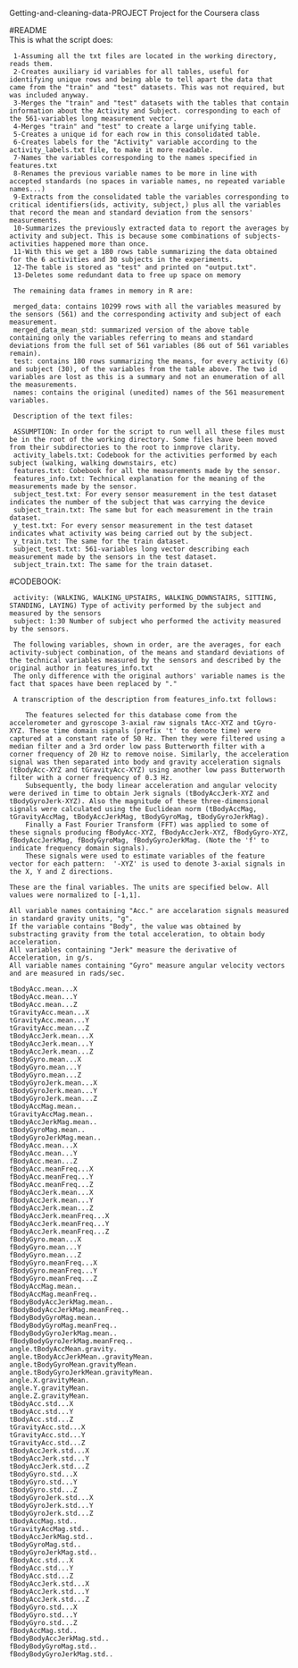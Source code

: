 Getting-and-cleaning-data-PROJECT
Project for the Coursera class
 
#README 	 
 	 This is what the script does:
 	 
 	 1-Assuming all the txt files are located in the working directory, reads them.
	 2-Creates auxiliary id variables for all tables, useful for identifying unique rows and being able to tell apart the data that came from the "train" and "test" datasets. This was not required, but was included anyway.
	 3-Merges the "train" and "test" datasets with the tables that contain information about the Activity and Subject. corresponding to each of the 561-variables long measurement vector.
	 4-Merges "train" and "test" to create a large unifying table.
	 5-Creates a unique id for each row in this consolidated table.
	 6-Creates labels for the "Activity" variable according to the activity_labels.txt file, to make it more readable.
	 7-Names the variables corresponding to the names specified in features.txt
	 8-Renames the previous variable names to be more in line with accepted standards (no spaces in variable names, no repeated variable names...)
	 9-Extracts from the consolidated table the variables corresponding to critical identifiers(ids, activity, subject,) plus all the variables that record the mean and standard deviation from the sensors' measurements.
	 10-Summarizes the previously extracted data to report the averages by activity and subject. This is because some combinations of subjects-activities happened more than once.
	 11-With this we get a 180 rows table summarizing the data obtained for the 6 activities and 30 subjects in the experiments.
	 12-The table is stored as "test" and printed on "output.txt".
	 13-Deletes some redundant data to free up space on memory

	 The remaining data frames in memory in R are:

	 merged_data: contains 10299 rows with all the variables measured by the sensors (561) and the corresponding activity and subject of each measurement.
	 merged_data_mean_std: summarized version of the above table containing only the variables referring to means and standard deviations from the full set of 561 variables (86 out of 561 variables remain).
	 test: contains 180 rows summarizing the means, for every activity (6) and subject (30), of the variables from the table above. The two id variables are lost as this is a summary and not an enumeration of all the measurements.
	 names: contains the original (unedited) names of the 561 measurement variables.

	 Description of the text files:
	 
	 ASSUMPTION: In order for the script to run well all these files must be in the root of the working directory. Some files have been moved from their subdirectories to the root to inmprove clarity.
	 activity_labels.txt: Codebook for the activities performed by each subject (walking, walking downstairs, etc)
	 features.txt: Cobebook for all the measurements made by the sensor.
	 features_info.txt: Technical explanation for the meaning of the measurements made by the sensor.
	 subject_test.txt: For every sensor measurement in the test dataset indicates the number of the subject that was carrying the device
	 subject_train.txt: The same but for each measurement in the train dataset.
	 y_test.txt: For every sensor measurement in the test dataset indicates what activity was being carried out by the subject.
	 y_train.txt: The same for the train dataset.
	 subject_test.txt: 561-variables long vector describing each measurement made by the sensors in the test dataset.
	 subject_train.txt: The same for the train dataset.

#CODEBOOK:

	 activity: (WALKING, WALKING_UPSTAIRS, WALKING_DOWNSTAIRS, SITTING, STANDING, LAYING) Type of activity performed by the subject and measured by the sensors 
	 subject: 1:30 Number of subject who performed the activity measured by the sensors.

 	 The following variables, shown in order, are the averages, for each activity-subject combination, of the means and standard deviations of the technical variables measured by the sensors and described by the original author in features_info.txt
	 The only difference with the original authors' variable names is the fact that spaces have been replaced by "."
	 
	 A transcription of the description from features_info.txt follows:
	 
	 	The features selected for this database come from the accelerometer and gyroscope 3-axial raw signals tAcc-XYZ and tGyro-XYZ. These time domain signals (prefix 't' to denote time) were captured at a constant rate of 50 Hz. Then they were filtered using a median filter and a 3rd order low pass Butterworth filter with a corner frequency of 20 Hz to remove noise. Similarly, the acceleration signal was then separated into body and gravity acceleration signals (tBodyAcc-XYZ and tGravityAcc-XYZ) using another low pass Butterworth filter with a corner frequency of 0.3 Hz. 
		Subsequently, the body linear acceleration and angular velocity were derived in time to obtain Jerk signals (tBodyAccJerk-XYZ and tBodyGyroJerk-XYZ). Also the magnitude of these three-dimensional signals were calculated using the Euclidean norm (tBodyAccMag, tGravityAccMag, tBodyAccJerkMag, tBodyGyroMag, tBodyGyroJerkMag).   
		Finally a Fast Fourier Transform (FFT) was applied to some of these signals producing fBodyAcc-XYZ, fBodyAccJerk-XYZ, fBodyGyro-XYZ, fBodyAccJerkMag, fBodyGyroMag, fBodyGyroJerkMag. (Note the 'f' to indicate frequency domain signals). 
		These signals were used to estimate variables of the feature vector for each pattern:  '-XYZ' is used to denote 3-axial signals in the X, Y and Z directions.

	These are the final variables. The units are specified below. All values were normalized to [-1,1].
	
	All variable names containing "Acc." are accelaration signals measured in standard gravity units, "g". 
	If the variable contains "Body", the value was obtained by substracting gravity from the total acceleration, to obtain body acceleration.
	All variables containing "Jerk" measure the derivative of Acceleration, in g/s.
	All variable names containing "Gyro" measure angular velocity vectors and are measured in rads/sec.	
	
	tBodyAcc.mean...X      
	tBodyAcc.mean...Y
	tBodyAcc.mean...Z
	tGravityAcc.mean...X
	tGravityAcc.mean...Y
	tGravityAcc.mean...Z
	tBodyAccJerk.mean...X
	tBodyAccJerk.mean...Y
	tBodyAccJerk.mean...Z
	tBodyGyro.mean...X
	tBodyGyro.mean...Y
	tBodyGyro.mean...Z
	tBodyGyroJerk.mean...X
	tBodyGyroJerk.mean...Y
	tBodyGyroJerk.mean...Z
	tBodyAccMag.mean..
	tGravityAccMag.mean..
	tBodyAccJerkMag.mean..
	tBodyGyroMag.mean..
	tBodyGyroJerkMag.mean..
	fBodyAcc.mean...X
	fBodyAcc.mean...Y
	fBodyAcc.mean...Z
	fBodyAcc.meanFreq...X
	fBodyAcc.meanFreq...Y
	fBodyAcc.meanFreq...Z
	fBodyAccJerk.mean...X
	fBodyAccJerk.mean...Y
	fBodyAccJerk.mean...Z
	fBodyAccJerk.meanFreq...X
	fBodyAccJerk.meanFreq...Y
	fBodyAccJerk.meanFreq...Z
	fBodyGyro.mean...X
	fBodyGyro.mean...Y
	fBodyGyro.mean...Z
	fBodyGyro.meanFreq...X
	fBodyGyro.meanFreq...Y
	fBodyGyro.meanFreq...Z
	fBodyAccMag.mean..
	fBodyAccMag.meanFreq..
	fBodyBodyAccJerkMag.mean..
	fBodyBodyAccJerkMag.meanFreq..
	fBodyBodyGyroMag.mean..
	fBodyBodyGyroMag.meanFreq..
	fBodyBodyGyroJerkMag.mean..
	fBodyBodyGyroJerkMag.meanFreq..
	angle.tBodyAccMean.gravity.
	angle.tBodyAccJerkMean..gravityMean.
	angle.tBodyGyroMean.gravityMean.
	angle.tBodyGyroJerkMean.gravityMean.
	angle.X.gravityMean.
	angle.Y.gravityMean.
	angle.Z.gravityMean.
	tBodyAcc.std...X
	tBodyAcc.std...Y
	tBodyAcc.std...Z
	tGravityAcc.std...X
	tGravityAcc.std...Y
	tGravityAcc.std...Z
	tBodyAccJerk.std...X
	tBodyAccJerk.std...Y
	tBodyAccJerk.std...Z
	tBodyGyro.std...X
	tBodyGyro.std...Y
	tBodyGyro.std...Z
	tBodyGyroJerk.std...X
	tBodyGyroJerk.std...Y
	tBodyGyroJerk.std...Z
	tBodyAccMag.std..
	tGravityAccMag.std..
	tBodyAccJerkMag.std..
	tBodyGyroMag.std..
	tBodyGyroJerkMag.std..
	fBodyAcc.std...X
	fBodyAcc.std...Y
	fBodyAcc.std...Z
	fBodyAccJerk.std...X
	fBodyAccJerk.std...Y
	fBodyAccJerk.std...Z
	fBodyGyro.std...X
	fBodyGyro.std...Y
	fBodyGyro.std...Z
	fBodyAccMag.std..
	fBodyBodyAccJerkMag.std..
	fBodyBodyGyroMag.std..
	fBodyBodyGyroJerkMag.std..
